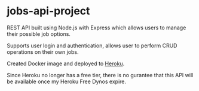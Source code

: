 # jobs-api-project

REST API built using Node.js with Express which allows users to manage their possible job options.

Supports user login and authentication, allows user to perform CRUD operations on their own jobs.

Created Docker image and deployed to [Heroku](https://jobs-api-project-060822.herokuapp.com/).

Since Heroku no longer has a free tier, there is no gurantee that this API will be available once my Heroku Free Dynos expire.
